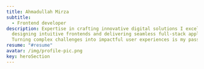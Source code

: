```yaml
---
title: Ahmadullah Mirza
subtitle:
  - Frontend developer
description: Expertise in crafting innovative digital solutions I excel in
  designing intuitive frontends and delivering seamless full-stack applications.
  Turning complex challenges into impactful user experiences is my passion.
resume: "#resume"
avatar: /img/profile-pic.png
key: heroSection
---
```

